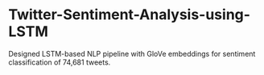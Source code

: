 # Twitter-Sentiment-Analysis-using-LSTM
Designed LSTM-based NLP pipeline with GloVe embeddings for sentiment classification of 74,681 tweets.
